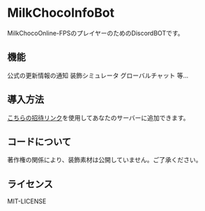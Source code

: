 # MilkChocoInfoBot
MilkChocoOnline-FPSのプレイヤーのためのDiscordBOTです。

## 機能
公式の更新情報の通知
装飾シミュレータ
グローバルチャット
等...

## 導入方法
[こちらの招待リンク]()を使用してあなたのサーバーに追加できます。

## コードについて
著作権の関係により、装飾素材は公開していません。ご了承ください。

## ライセンス
MIT-LICENSE
